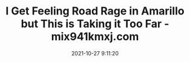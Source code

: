 ---
"title": "I Get Feeling Road Rage in Amarillo but This is Taking it Too Far - mix941kmxj.com"
"date": "2021-10-27 9:11:20"
"feed_name": "GOOGLENEWSDRILLING"
"feed_website": "https://news.google.com/search?q=drilling%2Bincident&hl=en-US&gl=US&ceid=US:en"
"feed_rss": "https://news.google.com/rss/search?q=drilling%2Bincident&hl=en-US&gl=US&ceid=US:en"
"link": "https://mix941kmxj.com/i-get-feeling-road-rage-in-amarillo-but-this-is-taking-it-too-far/"
"source": "{'href': 'https://mix941kmxj.com', 'title': 'mix941kmxj.com'}"
"file": "_posts/2021-1-1-6033635ce9c35dc0c9488272c99fe494a92133b0.md"
"accident": "0"
"drilling": "0"
"dead": "0"
"injured": "0"
"arrested": "0"
"place": "unknown place"
"where": "unknown site"
"causes": "unknown"
"place_uri": "unknown place"
---